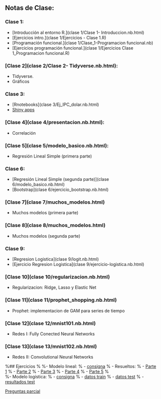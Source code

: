 
## Notas de Clase:

### Clase 1:

- [Introducción al entorno R.](clase 1/Clase 1- Introduccion.nb.html)
- [Ejercicios intro.](clase 1/Ejercicios - Clase 1.R)
- [Programación funcional.](clase 1/Clase_1-Programacion funcional.nb)
- [Ejercicios programación funcional.](clase 1/Ejercicios Clase 1_Programacion funcional.R)

### [Clase 2](clase 2/Clase 2- Tidyverse.nb.html):

- Tidyverse.
- Gráficos

### Clase 3:

- [Rnotebooks](clase 3/Ej_IPC_dolar.nb.html)
- [Shiny apps](https://diegokoz.shinyapps.io/overfitting/)

### [Clase 4](clase 4/presentacion.nb.html):

- Correlación

### [Clase 5](clase 5/modelo_basico.nb.html):

- Regresión Lineal Simple (primera parte)

### Clase 6:

- [Regresión Lineal Simple (segunda parte)](clase 6/modelo_basico.nb.html)
- [Bootstrap](clase 6/ejercicio_bootstrap.nb.html)

### [Clase 7](clase 7/muchos_modelos.html)

- Muchos modelos (primera parte)


### [Clase 8](clase 8/muchos_modelos.html)

- Muchos modelos (segunda parte)

### Clase 9:

- [Regresion Logistica](clase 9/logit.nb.html)
- [Ejercicio Regresion Logistica](clase 9/ejercicio-logistica.nb.html)

### [Clase 10](clase 10/regularizacion.nb.html)

- Regularizacion: Ridge, Lasso y Elastic Net

### [Clase 11](clase 11/prophet_shopping.nb.html)

- Prophet: implementacion de GAM para series de tiempo

### [Clase 12](clase 12/mnist101.nb.html)

- Redes I: Fully Conected Neural Networks

### [Clase 13](clase 13/mnist102.nb.html)

- Redes II: Convolutional Neural Networks


%## Ejercicios
%
%- Modelo lineal: 
%	- [consigna](https://github.com/DiegoKoz/EEA/blob/master/ejercicios_modelo_lineal/Ejercicios%20Modelo%20Lineal.pdf)
%	- Resueltos:
%		- [Parte 1](ejercicios_modelo_lineal/parte_1/ejercicios.nb.html)
%		- [Parte 2](ejercicios_modelo_lineal/parte_2/ejercicios.nb.html)
%		- [Parte 3](ejercicios_modelo_lineal/parte_3/ejercicios.nb.html)
%		- [Parte 4](ejercicios_modelo_lineal/parte_4/ejercicios.nb.html)
%		- [Parte 5](ejercicios_modelo_lineal/parte_5/ejercicios.nb.html)
%	
%- Modelo logística:
%	- [consigna](ejercicio_logistica/ejercicio-logistica.nb.html)
%	- [datos train](ejercicio_logistica/train.csv)
%	- [datos test](ejercicio_logistica/test.csv)
%	- [resultados test](ejercicio_logistica/resultados-titanic.csv)



[Preguntas parcial](https://images.mentalfloss.com/sites/default/files/styles/mf_image_16x9/public/red-nose-clown-hed.jpg?itok=ZX1GxhNK&resize=1100x1100)